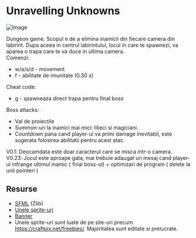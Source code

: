 # Unravelling Unknowns
![Image](https://cdn.discordapp.com/attachments/590882567780171796/1109406710046662758/4328aaa8-9ae2-4c26-89fd-e6fe96ff6a85.jpg)


Dungeon game. Scopul e de a elimina inamicii din fiecare camera din labirint. Dupa aceea in centrul labirintului, locul in care te spawnezi, va aparea o trapa care te va duce in ultima camera. <br>
Comenzi:
- w/a/s/d - movement
- f - abilitate de imunitate (0.30 s) <br>

Cheat code:

- g - spawneaza direct trapa pentru final boss <br>

Boss attacks:

- Val de proiectile
- Summon-uri la inamici mai mici: lilieci si magiciani.
- Countdown pana cand player-ul va primi damage inevitabil, este sugerata folosirea abilitatii pentru acest atac.

V0.1: Deocamdata este doar caracterul care se misca intr-o camera. <br>
V0.23: Jocul este aproape gata, mai trebuie adaugat un mesaj cand player-ul infrange ultimul inamic ( final boss-ul) + optimizari de program ( delete la unii pointeri ) 

## Resurse

- [SFML](https://github.com/SFML/SFML/tree/aa82ea132b9296a31922772027ad5d14c1fa381b) (Zlib)
- [Unele sprite-uri](https://bindingofisaacrebirth.fandom.com/wiki/Binding_of_Isaac:_Rebirth_Wiki)
- [Banner](https://github.com/VSebastian8)
- Unele sprite-uri sunt luate de pe site-uri precum https://craftpix.net/freebies/. Majoritatea sunt editate si prelucrate.
